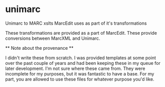 # unimarc
Unimarc to MARC xslts MarcEdit uses as part of it's transformations

These transformations are provided as a part of MarcEdit.  These provide conversions between MarcXML and Unimarc.  

** Note about the provenance ** 

I didn't write these from scratch.  I was provided templates at some point over the past couple of years and had been keeping these in my queue for later development.  I'm not sure where these came from.  They were incomplete for my purposes, but it was fantastic to have a base.  For my part, you are allowed to use these files for whatever purpose you'd like.  

